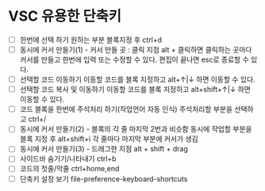 # VSC 유용한 단축키

- [ ] 한번에 선택 하기 원하는 부분 블록지정 후 ctrl+d
- [ ] 동시에 커서 만들기(1) - 커서 만들 곳 : 클릭 지점 alt + 클릭하면 클릭하는 곳마다 커서를 만들고 한번에 입력 또는 수정할 수 있다. 편집이 끝나면 esc로 종료할 수 있다.
- [ ] 선택할 코드 이동하기 이동할 코드를 블록 지정하고 alt+↑|↓ 하면 이동할 수 있다.
- [ ] 선택할 코드 복사 및 이동하기 이동할 코드를 블록 지정하고 alt+shift+↑|↓ 하면 이동할 수 있다.
- [ ] 코드 블록을 한번에 주석처리 하기(작업언어 자동 인식) 주석처리할 부분을 선택하고 ctrl+/
- [ ] 동시에 커서 만들기(2) - 블록의 각 줄 마지막 2번과 비슷함 동시에 작업할 부분을 블록 지정 후 alt+shift+i 각 줄마다 마지막 부분에 커서가 생김
- [ ] 동시에 커서 만들기(3) - 드래그한 지점 alt + shift + drag
- [ ] 사이드바 숨기기/나타내기 ctrl+b
- [ ] 코드의 첫줄/막줄 ctrl+home,end
- [ ] 단축키 설정 보기 file-preference-keyboard-shortcuts

